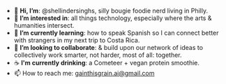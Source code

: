 - 👋 **Hi, I’m**:   @shellindersinghs, silly bougie foodie nerd living in Philly.
- 👀 **I’m interested in**:   all things technology, especially where the arts & humanities intersect. 
- 🌱 **I’m currently learning**:  how to speak Spanish so I can connect better with strangers in my next trip to Costa Rica.
- 💞️ **I’m looking to collaborate**:   & build upon our network of ideas to collectively work smarter, not harder, most of all: together.
- :coffee: **I'm currently drinking**:   a Cometeer + vegan protein smoothie.
- 📫 How to reach me:  gainthisgrain.ai@gmail.com


<!---
shellindersinghs/shellindersinghs is a ✨ special ✨ repository because its `README.md` (this file) appears on your GitHub profile.
You can click the Preview link to take a look at your changes.
--->
